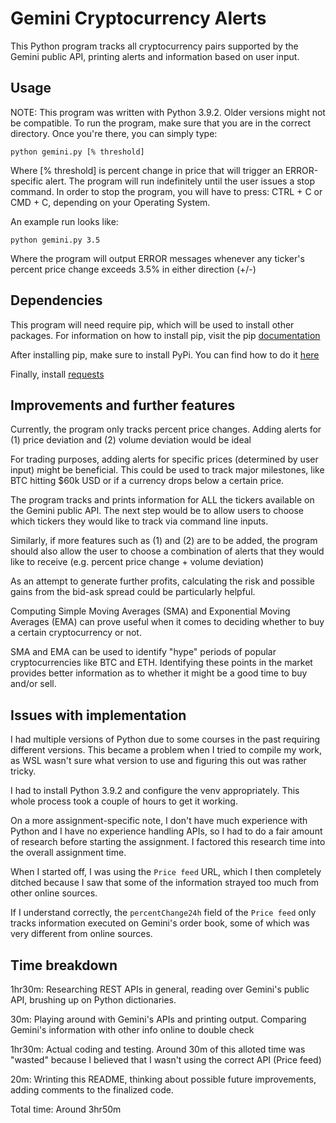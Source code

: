 # Gemini Cryptocurrency Alerts
This Python program tracks all cryptocurrency pairs supported by the Gemini public API, printing alerts and information 
based on user input.

## Usage
NOTE: This program was written with Python 3.9.2. Older versions might not be compatible.
To run the program, make sure that you are in the correct directory.
Once you're there, you can simply type:

```python gemini.py [% threshold]```

Where [% threshold] is percent change in price that will trigger an ERROR-specific alert.
The program will run indefinitely until the user issues a stop command. 
In order to stop the program, you will have to press: CTRL + C or CMD + C, depending on your Operating System. 

An example run looks like:

```python gemini.py 3.5```

Where the program will output ERROR messages whenever any ticker's percent price change exceeds 3.5% in either direction (+/-)

## Dependencies
This program will need require pip, which will be used to install other packages. 
For information on how to install pip, visit the pip [documentation](https://pip.pypa.io/en/stable/installing/)

After installing pip, make sure to install PyPi. You can find how to do it [here](https://pypi.org/project/pypi-install/)

Finally, install [requests](https://pypi.org/project/requests/)

## Improvements and further features
Currently, the program only tracks percent price changes. Adding alerts for (1) price deviation and (2) volume deviation would be ideal

For trading purposes, adding alerts for specific prices (determined by user input) might be beneficial. This could be used to track major milestones, like BTC hitting $60k USD 
or if a currency drops below a certain price.

The program tracks and prints information for ALL the tickers available on the Gemini public API. The next step would be to allow users to choose which tickers they would like to track
via command line inputs.

Similarly, if more features such as (1) and (2) are to be added, the program should also allow the user to choose a combination of alerts that they would like to receive (e.g. percent price change + volume deviation)

As an attempt to generate further profits, calculating the risk and possible gains from the bid-ask spread could be particularly helpful.

Computing Simple Moving Averages (SMA) and Exponential Moving Averages (EMA) can prove useful when it comes to deciding whether to buy a certain cryptocurrency or not.

SMA and EMA can be used to identify "hype" periods of popular cryptocurrencies like BTC and ETH. Identifying these points in the market provides better information as to whether it might be a good time to buy and/or sell.

## Issues with implementation
I had multiple versions of Python due to some courses in the past requiring different versions. This became a problem when I tried to compile my work, as WSL wasn't sure what version to use and figuring this out was rather tricky.

I had to install Python 3.9.2 and configure the venv appropriately. This whole process took a couple of hours to get it working.

On a more assignment-specific note, I don't have much experience with Python and I have no experience handling APIs, so I had to do a fair amount of research
before starting the assignment. I factored this research time into the overall assignment time.

When I started off, I was using the `Price feed` URL, which I then completely ditched because I saw that some of the information strayed too much from other online sources.

If I understand correctly, the `percentChange24h` field of the `Price feed` only tracks information executed on Gemini's order book, some of which was very different from online sources.

## Time breakdown
1hr30m: Researching REST APIs in general, reading over Gemini's public API, brushing up on Python dictionaries.

30m: Playing around with Gemini's APIs and printing output. Comparing Gemini's information with other info online to double check

1hr30m: Actual coding and testing. Around 30m of this alloted time was "wasted" because I believed that I wasn't using the correct API (Price feed)

20m: Wrinting this README, thinking about possible future improvements, adding comments to the finalized code.

Total time: Around 3hr50m

